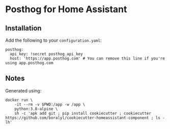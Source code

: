 # Posthog for Home Assistant

## Installation

Add the following to your `configuration.yaml`:
```
posthog:
  api_key: !secret posthog_api_key
  host: 'https://app.posthog.com' # You can remove this line if you're using app.posthog.com
```

## Notes

Generated using:

```
docker run \
    -it --rm -v $PWD:/app -w /app \
    python:3.8-alpine \
    sh -c 'apk add git ; pip install cookiecutter ; cookiecutter https://github.com/boralyl/cookiecutter-homeassistant-component ; ls -lh'
```
